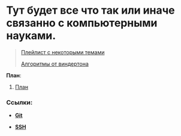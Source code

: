 # Тут будет все что так или иначе связанно с компьютерными науками.

> [Плейлист с некоторыми темами](https://www.youtube.com/watch?v=JUpB_tqf8Lo&list=PLR4wcBxrUGPAmndrGEiN0wiaFqG-L5Yd-)
>
> [Алгоритмы от виндертона](https://www.youtube.com/watch?v=HX_k4z32qms&list=PLR4wcBxrUGPD0yVUssIexXiS7c-0FdYYW)

**План**:

1. [План](https://www.youtube.com/watch?v=0brXhyLec04&list=PLR4wcBxrUGPClY1DtRFx6xM3RXe208RL6&index=5)

### Ссылки:

+ [**Git**](./Git/Git.md)

+ **[SSH](./Git/SSH.md)**

    

